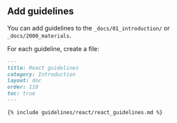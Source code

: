 ## Add guidelines

You can add guidelines to the `_docs/01_introduction/` or `_docs/2000_materials`.

For each guideline, create a file:

```md
---
title: React guidelines
category: Introduction
layout: doc
order: 110
toc: true
---

{% include guidelines/react/react_guidelines.md %}
```

